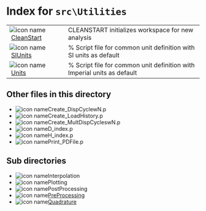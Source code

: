 <!-- <!DOCTYPE html> -->
<!-- <html lang="en"> -->
<!-- <body> -->
<!-- <a name="_top"></a>
<table width="100%"><tr><td align="left"><a href="../../index.md"><img alt="<" border="0" src="../../left.png">&nbsp;Master index</a></td>
<td align="right"><a href="index.md">Index for `src\Utilities`&nbsp;<img alt=">" border="0" src="../../right.png"></a></td></tr></table> -->

# Index for `src\Utilities`

<table>
<tr><td><img src="../../matlab_logo.png" alt="icon name" class="icon">&nbsp;<a href="CleanStart">CleanStart</a></td><td>CLEANSTART initializes workspace for new analysis </td></tr><tr><td><img src="../../matlab_logo.png" alt="icon name" class="icon">&nbsp;<a href="SIUnits">SIUnits</a></td><td>% Script file for common unit definition with SI units as default </td></tr><tr><td><img src="../../matlab_logo.png" alt="icon name" class="icon">&nbsp;<a href="Units">Units</a></td><td>% Script file for common unit definition with Imperial units as default </td></tr></table>

## Other files in this directory

<ul>
<li><img src="../../matlab_logo.png" alt="icon name" class="icon">Create_DispCyclewN.p</li><li><img src="../../matlab_logo.png" alt="icon name" class="icon">Create_LoadHistory.p</li><li><img src="../../matlab_logo.png" alt="icon name" class="icon">Create_MultDispCycleswN.p</li><li><img src="../../matlab_logo.png" alt="icon name" class="icon">D_index.p</li><li><img src="../../matlab_logo.png" alt="icon name" class="icon">H_index.p</li><li><img src="../../matlab_logo.png" alt="icon name" class="icon">Print_PDFile.p</li></ul>
<h2>Sub directories</h2>
<ul>
<li><img src="../../matlab_logo.png" alt="icon name" class="icon">Interpolation</li><li><img src="../../matlab_logo.png" alt="icon name" class="icon">Plotting</li><li><img src="../../matlab_logo.png" alt="icon name" class="icon">PostProcessing</li><li><img src="../../matlab_logo.png" alt="icon name" class="icon"><a href="PreProcessing">PreProcessing</a></li><li><img src="../../matlab_logo.png" alt="icon name" class="icon"><a href="Quadrature">Quadrature</a></li></ul>

<!-- <hr><address>Generated on Thu 09-Jul-2020 17:34:06 by <strong><a href="http://www.artefact.tk/software/matlab/m2html/" title="Matlab Documentation in HTML">m2html</a></strong> &copy; 2005</address> -->
<!-- </body> -->
<!-- </html> -->